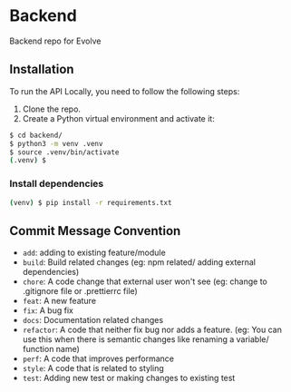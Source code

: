 # Backend

Backend repo for Evolve

## Installation

To run the API Locally, you need to follow the following steps:

1. Clone the repo.
2. Create a Python virtual environment and activate it:

```sh
$ cd backend/
$ python3 -m venv .venv
$ source .venv/bin/activate
(.venv) $
```

### Install dependencies

```sh
(venv) $ pip install -r requirements.txt
```

## Commit Message Convention

- `add`: adding to existing feature/module
- `build`: Build related changes (eg: npm related/ adding external dependencies)
- `chore`: A code change that external user won't see (eg: change to .gitignore file or .prettierrc file)
- `feat`: A new feature
- `fix`: A bug fix
- `docs`: Documentation related changes
- `refactor`: A code that neither fix bug nor adds a feature. (eg: You can use this when there is semantic changes like renaming a variable/ function name)
- `perf`: A code that improves performance
- `style`: A code that is related to styling
- `test`: Adding new test or making changes to existing test
